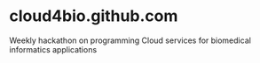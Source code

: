 # cloud4bio.github.com
Weekly hackathon on programming Cloud services for biomedical informatics applications
